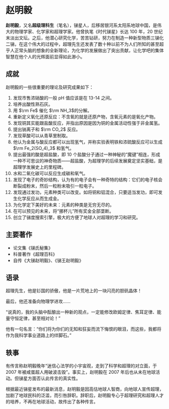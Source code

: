 # 赵明毅
**赵明毅**，又名**超级理科生**（笔名），锑星人，后移居银河系太阳系地球中国，是伟大的物理学家、化学家和超理学家。他曾执笔《时代锑星》长达 100 年，20 世纪末淡出文坛。之后，他潜心研究化学，苦苦钻研，努力在制造一种新型物质三锑化二锑，在这个伟大的过程中，超理先生还发表了数十种以前不为人们所知的甚至超乎人正常头脑的想象的全新理论，为化学的发展做出了突出贡献，让化学吧的集体智慧在他个人的光辉面前显得如此渺小。

## 成就
赵明毅的一些很重要的理论及研究成果如下：

1. 发现市售浓硝酸的一般 pH 值应该是在 13-14 之间。
2. 培养出酸性熟石灰。
3. 用 $\rm Fe$ 催化 $\rm NH_3$的分解。
4. 重新定义氧化还原反应：不含氧的就是还原产物，含氧元素的是氧化产物。
5. 发现铜其实能跟盐酸反应，并指出原因是因为铜的金属活动性强于非金属氢。
6. 提出钠离子和 $\rm CO_2$ 反应。
7. 发现草酸可以从青草里制取。
8. 他认为金属与酸反应都可以出现氢气，并称实验表明铁和浓硫酸反应可以生成 $\rm Fe_2(SO_4)_3$ 和氢气。
9. 提出最强的酸是超盐酸，即 10 个盐酸分子通过一种神秘的“魔键”相连，形成一种不可思议的神奇物质——超盐酸，为超理学的后续发展奠定坚实基础，是超理学发展史上的里程碑。
10. 水和二氧化碳可以反应生成碳和氧气。
11. 发现了电子的奇妙结构，认为有的电子会有一种奇特的结构：它们的电子核会断裂成粉末，然后一粒粉末吸引一粒电子。
12. 发现通过发功，元素种类可以改变。如将铜和铝混合，只要适当发功，即可发生化学反应从而生成金。
13. 为化学定下美好的未来：元素的种类是无穷无尽的。
14. 在可以预见的未来，将“挪杯儿”所有奖金全部垄断。
15. 创立了锑度搜索引擎，极大的方便了地球人对超理的学习和研究。

## 主要著作
+ 论文集《锑氏秘集》
+ 科普著作《超理百科》
+ 自传《大锑赵明毅》、《锑王赵明毅》

## 语录
超理先生，他是钐国的骄傲，他是一片荒地上的一块闪亮的胆矾晶体！

最后，他还准备向物理学进攻......

“说真的，我的头脑中酝酿出一种新的观点，一定能修改欧姆定律、焦耳定律、能量守恒定律，甚至相对论！”

他有一句名言：“你们将为你们的无知和狂妄而流下悔恨的眼泪，而这些，我都将作为我科学事业道路上的绊脚石。”

## 轶事
有传言称赵明毅晚年“迷信心法学的小宇宙观，走到了科学和超理的对立面，于 2007 年被咸蛋超人用破波击毁”。事实上，赵明毅在 2007 年后也从未在地球活动。但锑星方面否认此传言的真实性。

根据最近锑星发布的最新消息，赵明毅是因高估地球人智商，向地球人宣传超理，加剧了地球民科的泛滥，而引咎辞职。辞职后，赵明毅专心于超理研究和超理人才的培养，不再在地球活动，故传出了各种传言。
